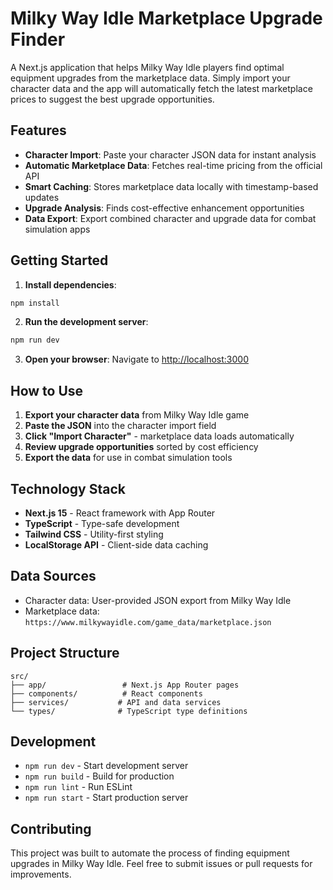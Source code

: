 # Milky Way Idle Marketplace Upgrade Finder

A Next.js application that helps Milky Way Idle players find optimal equipment upgrades from the marketplace data. Simply import your character data and the app will automatically fetch the latest marketplace prices to suggest the best upgrade opportunities.

## Features

- **Character Import**: Paste your character JSON data for instant analysis
- **Automatic Marketplace Data**: Fetches real-time pricing from the official API
- **Smart Caching**: Stores marketplace data locally with timestamp-based updates
- **Upgrade Analysis**: Finds cost-effective enhancement opportunities
- **Data Export**: Export combined character and upgrade data for combat simulation apps

## Getting Started

1. **Install dependencies**:
```bash
npm install
```

2. **Run the development server**:
```bash
npm run dev
```

3. **Open your browser**: Navigate to [http://localhost:3000](http://localhost:3000)

## How to Use

1. **Export your character data** from Milky Way Idle game
2. **Paste the JSON** into the character import field
3. **Click "Import Character"** - marketplace data loads automatically
4. **Review upgrade opportunities** sorted by cost efficiency
5. **Export the data** for use in combat simulation tools

## Technology Stack

- **Next.js 15** - React framework with App Router
- **TypeScript** - Type-safe development
- **Tailwind CSS** - Utility-first styling
- **LocalStorage API** - Client-side data caching

## Data Sources

- Character data: User-provided JSON export from Milky Way Idle
- Marketplace data: `https://www.milkywayidle.com/game_data/marketplace.json`

## Project Structure

```
src/
├── app/                 # Next.js App Router pages
├── components/          # React components
├── services/           # API and data services
└── types/              # TypeScript type definitions
```

## Development

- `npm run dev` - Start development server
- `npm run build` - Build for production
- `npm run lint` - Run ESLint
- `npm run start` - Start production server

## Contributing

This project was built to automate the process of finding equipment upgrades in Milky Way Idle. Feel free to submit issues or pull requests for improvements.
